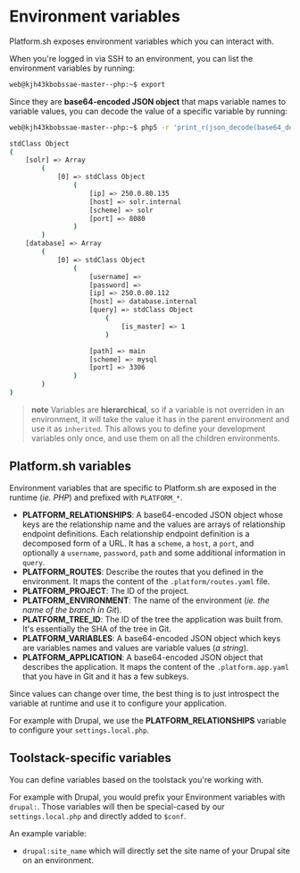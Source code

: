 # Environment variables

Platform.sh exposes environment variables which you can interact with.

When you're logged in via SSH to an environment, you can list the
environment variables by running:

```bash
web@kjh43kbobssae-master--php:~$ export
```

Since they are **base64-encoded JSON object** that maps variable names
to variable values, you can decode the value of a specific variable by
running:

```bash
web@kjh43kbobssae-master--php:~$ php5 -r 'print_r(json_decode(base64_decode(getenv("PLATFORM_RELATIONSHIPS"))));'

stdClass Object
(
    [solr] => Array
        (
            [0] => stdClass Object
                (
                    [ip] => 250.0.80.135
                    [host] => solr.internal
                    [scheme] => solr
                    [port] => 8080
                )
        )
    [database] => Array
        (
            [0] => stdClass Object
                (
                    [username] =>
                    [password] =>
                    [ip] => 250.0.80.112
                    [host] => database.internal
                    [query] => stdClass Object
                        (
                            [is_master] => 1
                        )

                    [path] => main
                    [scheme] => mysql
                    [port] => 3306
                )
        )
)
```

> **note**
> Variables are **hierarchical**, so if a variable is not overriden in an environment, it will take the value it has in the parent environment and use it as `inherited`.
> This allows you to define your development variables only once, and use them on all the children environments.

## Platform.sh variables

Environment variables that are specific to Platform.sh are exposed in
the runtime (*ie. PHP*) and prefixed with `PLATFORM_*`.

-   **PLATFORM_RELATIONSHIPS**: A base64-encoded JSON object whose keys
    are the relationship name and the values are arrays of relationship
    endpoint definitions. Each relationship endpoint definition is a
    decomposed form of a URL. It has a `scheme`, a `host`, a `port`, and
    optionally a `username`, `password`, `path` and some additional
    information in `query`.
-   **PLATFORM_ROUTES**: Describe the routes that you defined in the
    environment. It maps the content of the `.platform/routes.yaml`
    file.
-   **PLATFORM_PROJECT**: The ID of the project.
-   **PLATFORM_ENVIRONMENT**: The name of the environment (*ie. the
    name of the branch in Git*).
-   **PLATFORM_TREE_ID**: The ID of the tree the application was built
    from. It's essentially the SHA of the tree in Git.
-   **PLATFORM_VARIABLES**: A base64-encoded JSON object which keys are
    variables names and values are variable values (*a string*).
-   **PLATFORM_APPLICATION**: A base64-encoded JSON object that
    describes the application. It maps the content of the
    `.platform.app.yaml` that you have in Git and it has a few subkeys.

Since values can change over time, the best thing is to just introspect
the variable at runtime and use it to configure your application.

For example with Drupal, we use the **PLATFORM_RELATIONSHIPS** variable
to configure your `settings.local.php`.

## Toolstack-specific variables

You can define variables based on the toolstack you're working with.

For example with Drupal, you would prefix your Environment variables
with `drupal:`. Those variables will then be special-cased by our
`settings.local.php` and directly added to `$conf`.

An example variable:

-   `drupal:site_name` which will directly set the site name of your
    Drupal site on an environment.

